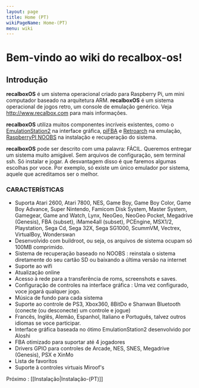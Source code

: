 ```yaml
---
layout: page
title: Home (PT)
wikiPageName: Home-(PT)
menu: wiki
---
```


# Bem-vindo ao wiki do recalbox-os!

## Introdução
**recalboxOS** é um sistema operacional criado para Raspberry Pi, um mini computador baseado na arquitetura ARM.
**recalboxOS** é um sistema operacional de jogos retro, um console de emulação genérico. Veja http://www.recalbox.com para mais informações.

**recalboxOS** utiliza muitos componentes incríveis existentes, como o [EmulationStation2](https://github.com/Aloshi/EmulationStation) na interface gráfica, [piFBA](https://github.com/digitalLumberjack/pifba) e [Retroarch](https://github.com/libretro/RetroArch) na emulação, [RaspberryPI NOOBS](https://github.com/raspberrypi/noobs) na instalação e recuperação do sistema.

**recalboxOS** pode ser descrito com uma palavra: FÁCIL. Queremos entregar um sistema muito amigável. Sem arquivos de configuração, sem terminal ssh. Só instalar e jogar. A desvantagem disso é que faremos algumas escolhas por voce. Por exemplo, só existe um único emulador por sistema, aquele que acreditamos ser o melhor.

### CARACTERÍSTICAS ###

- Suporta Atari 2600, Atari 7800, NES, Game Boy, Game Boy Color, Game Boy Advance, Super Nintendo, Famicom Disk System, Master System, Gamegear, Game and Watch, Lynx, NeoGeo, NeoGeo Pocket, Megadrive (Genesis), FBA (subset), iMame4all (subset), PCEngine, MSX1/2, Playstation, Sega Cd, Sega 32X, Sega SG1000, ScummVM, Vectrex, VirtualBoy, Wonderswan
- Desenvolvido com buildroot, ou seja, os arquivos de sistema ocupam só 100MB comprimido.
- Sistema de recuperação baseado no NOOBS : reinstala o sistema diretamente do seu cartão SD ou baixando a última versão na internet
- Suporte ao wifi
- Atualização online
- Acesso à rede para a transferência de roms, screenshots e saves.
- Configuração de controles na interface gráfica : Uma vez configurado, voce jogará qualquer jogo.
- Música de fundo para cada sistema
- Suporte ao controle de PS3, Xbox360, 8BitDo e Shanwan Bluetooth (conecte (ou desconecte) um controle e jogue)
- Francês, Inglês, Alemão, Espanhol, Italiano e Português, talvez outros idiomas se voce participar.
- Interface gráfica baseada no ótimo EmulationStation2 desenvolvido por Aloshi
- FBA otimizado para suportar até 4 jogadores
- Drivers GPIO para controles de Arcade, NES, SNES, Megadrive (Genesis), PSX e XinMo
- Lista de favoritos
- Suporte à controles virtuais Miroof's


Próximo : [[Instalação|Instalação-(PT)]]

